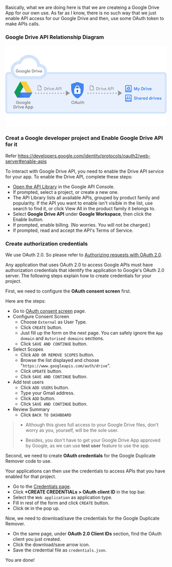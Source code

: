 Basically, what we are doing here is that we are createing a Google Drive App for our own use. As far as I know, there is no such way that we just enable API access for our Google Drive and then, use some OAuth token to make APIs calls.

### Google Drive API Relationship Diagram
![This diagram shows the relationship between your Google Drive app, Google Drive, and Google Drive API](google_drive_api_relationship_diagram.png?raw=true "Title")

### Creat a Google developer project and Enable Google Drive API for it
Refer https://developers.google.com/identity/protocols/oauth2/web-server#enable-apis

To interact with Google Drive API, you need to enable the Drive API service for your app.
To enable the Drive API, complete these steps:
- [Open the API Library](https://console.developers.google.com/apis/library) in the Google API Console.
- If prompted, select a project, or create a new one.
- The API Library lists all available APIs, grouped by product family and popularity. If the API you want to enable isn't visible in the list, use search to find it, or click View All in the product family it belongs to.
- Select **Google Drive API** under **Google Workspace**, then click the Enable button.
- If prompted, enable billing. (No worries. You will not be charged.)
- If prompted, read and accept the API's Terms of Service.

### Create authorization credentials
We use OAuth 2.0. So please refer to [Authorizing requests with OAuth 2.0](https://developers.google.com/drive/api/v3/about-auth#OAuth2Authorizing).

Any application that uses OAuth 2.0 to access Google APIs must have authorization credentials that identify the application to Google's OAuth 2.0 server. 
The following steps explain how to create credentials for your project.

First, we need to configure the **OAuth consent screen** first.

Here are the steps:
- Go to [OAuth consent screen](https://console.cloud.google.com/apis/credentials/consent) page.
- Configure Consent Screen
    - Choose `External` as User Type.
    - Click `CREATE` button.
    - Just fill up the form on the next page. You can safely ignore the `App domain` and `Autorised domains` sections.
    - Click `SAVE AND CONTINUE` button.
- Select Scopes
    - Click `ADD OR REMOVE SCOPES` button.
    - Browse the list displayed and choose "`https://www.googleapis.com/auth/drive`".
    - Click `UPDATE` button.
    - Click `SAVE AND CONTINUE` button.
- Add test users
    - Click `ADD USERS` button.
    - Type your Gmail address.
    - Click `ADD` button.
    - Click `SAVE AND CONTINUE` button.
- Review Summary
    - Click `BACK TO DASHBOARD`

> - Although this gives full access to your Google Drive files, don't worry as you, yourself, will be the sole user.
>
> - Besides, you don't have to get your Google Drive App approved by Google, as we can use **test user** feature to use the app.

Second, we need to create **OAuth credentials** for the Google Duplicate Remover code to use.

Your applications can then use the credentials to access APIs that you have enabled for that project.
- Go to the [Credentials page](https://console.developers.google.com/apis/credentials).
- Click **+CREATE CREDENTIALs > OAuth client ID** in the top bar.
- Select the `Web application` as application type.
- Fill in rest of the form and click `CREATE` button.
- Click `OK` in the pop up.

Now, we need to download/save the credentials for the Google Duplicate Remover.
- On the same page, under **OAuth 2.0 Client IDs** section, find the OAuth client you just created.
- Click the download/save arrow icon.
- Save the credential file as `credentials.json`.

You are done!


